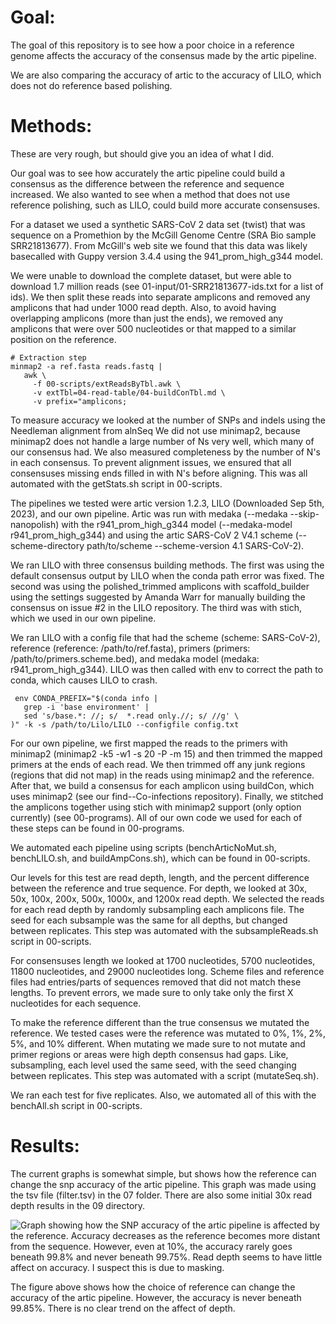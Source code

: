 # Goal:

The goal of this repository is to see how a poor choice in
  a reference genome affects the accuracy of the consensus
  made by the artic pipeline.

We are also comparing the accuracy of artic to the accuracy
  of LILO, which does not do reference based polishing.

# Methods:

These are very rough, but should give you an idea of what I
  did.

Our goal was to see how accurately the artic pipeline could
  build a consensus as the difference between the
  reference and sequence increased.
We also wanted to see when a method that does not use
  reference polishing, such as LILO, could build more
  accurate consensuses.

For a dataset we used a synthetic SARS-CoV 2 data set
  (twist) that was sequence on a Promethion by the
  McGill Genome Centre (SRA Bio sample SRR21813677).
From McGill's web site we found that this data was likely
  basecalled with Guppy version 3.4.4 using the
  941_prom_high_g344 model.

We were unable to download the complete dataset, but were
  able to download 1.7 million reads (see
  01-input/01-SRR21813677-ids.txt for a list of ids).
We then split these reads into separate amplicons and
  removed any amplicons that had under 1000 read depth.
Also, to avoid having overlapping amplicons (more than just
  the ends), we removed any amplicons that were over 500
  nucleotides or that mapped to a similar position on the
  reference.

  ```
  # Extraction step
  minmap2 -a ref.fasta reads.fastq | 
     awk \
       -f 00-scripts/extReadsByTbl.awk \
       -v extTbl=04-read-table/04-buildConTbl.md \
       -v prefix="amplicons;
  ```

To measure accuracy we looked at the number of SNPs and
  indels using the Needleman alignment from alnSeq
We did not use minimap2, because  minimap2 does not handle
   a large number of Ns very well, which many of our
  consensus had.
We also measured completeness by the number of N's in each
  consensus.
To prevent alignment issues, we ensured that all
  consensuses missing ends filled in with N's before
  aligning.
This was all automated with the getStats.sh script in
  00-scripts.

The pipelines we tested were artic version 1.2.3, LILO
  (Downloaded Sep 5th, 2023), and our own pipeline.
Artic was run with medaka (--medaka --skip-nanopolish) with
  the r941_prom_high_g344 model
  (--medaka-model r941_prom_high_g344) and using the artic
  SARS-CoV 2 V4.1 scheme (--scheme-directory path/to/scheme
  --scheme-version 4.1 SARS-CoV-2).

We ran LILO with three consensus building methods.
The first was using the default consensus output by LILO
  when the conda path error was fixed.
The second was using the polished_trimmed amplicons with
  scaffold_builder using the settings suggested by
  Amanda Warr for manually building the consensus on issue
  #2 in the LILO repository.
The third was with stich, which we used in our own
  pipeline.

We ran LILO with a config file that had the scheme
  (scheme: SARS-CoV-2), reference
  (reference: /path/to/ref.fasta), primers
  (primers: /path/to/primers.scheme.bed), and medaka model
  (medaka: r941_prom_high_g344).
LILO was then called with env to correct the path to
  conda, which causes LILO to crash.
   ```
    env CONDA_PREFIX="$(conda info |
      grep -i 'base environment' | 
      sed 's/base.*: //; s/  *.read only.//; s/ //g' \
   )" -k -s /path/to/Lilo/LILO --configfile config.txt
   ```

For our own pipeline, we first mapped the reads to the
  primers with minimap2 (minimap2 -k5 -w1 -s 20 -P -m 15)
  and then trimmed the mapped primers at the ends of each
  read.
We then trimmed off any junk regions (regions that did not
  map) in the reads using minimap2 and the reference.
After that, we build a consensus for each amplicon using
  buildCon, which uses minimap2
  (see our find--Co-infections repository).
Finally, we stitched the amplicons together using stich
  with minimap2 support (only option currently)
  (see 00-programs).
All of our own code we used for each of these steps can be
  found in 00-programs.

We automated each pipeline using scripts
  (benchArticNoMut.sh, benchLILO.sh, and buildAmpCons.sh),
  which can be found in 00-scripts.

Our levels for this test are read depth, length, and the
  percent difference between the reference and true
  sequence.
For depth, we looked at 30x, 50x, 100x, 200x, 500x, 1000x,
  and 1200x read depth.
We selected the reads for each read depth by randomly
  subsampling each amplicons file.
The seed for each subsample was the same for all depths,
  but changed between replicates.
This step was automated with the subsampleReads.sh script
  in 00-scripts.

For consensuses length we looked at 1700 nucleotides,
  5700 nucleotides, 11800 nucleotides, and 29000
  nucleotides long. 
Scheme files and reference files had entries/parts of 
  sequences removed that did not match these lengths.
To prevent errors, we made sure to only take only the first
  X nucleotides for each sequence.

To make the reference different than the true consensus we
  mutated the reference.
We tested cases were the reference was mutated to 0%, 1%,
  2%, 5%, and 10% different.
When mutating we made sure to not mutate and primer regions
  or areas were high depth consensus had gaps.
Like, subsampling, each level used the same seed, with the
  seed changing between replicates.
This step was automated with a script (mutateSeq.sh).

We ran each test for five replicates.
Also, we automated all of this with the benchAll.sh script
  in 00-scripts.

# Results:

The current graphs is somewhat simple, but shows how the
  reference can change the snp accuracy of the artic
  pipeline. This graph was made using the tsv file
  (filter.tsv) in the 07 folder. There are also some
  initial 30x read depth results in the 09 directory.

![Graph showing how the SNP accuracy of the artic pipeline
  is affected by the reference. Accuracy decreases as the
  reference becomes more distant from the sequence.
  However, even at 10%, the accuracy rarely goes beneath
  99.8% and never beneath 99.75%. Read depth seems to have
  little affect on accuracy. I suspect this is due to
  masking.
](artic-initial-bench.svg)

The figure above shows how the choice of reference can
  change the accuracy of the artic pipeline. However, the
  accuracy is never beneath 99.85%. There is no clear trend
  on the affect of depth.
